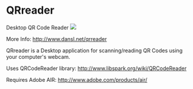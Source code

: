 # QRreader #
Desktop QR Code Reader
[![](http://dansl.net/qrreader/qrreader.png)](http://www.dansl.net/qrreader)

More Info: http://www.dansl.net/qrreader

QRreader is a Desktop application for scanning/reading QR Codes using your computer's webcam.

Uses QRCodeReader library: http://www.libspark.org/wiki/QRCodeReader

Requires Adobe AIR: http://www.adobe.com/products/air/
